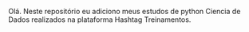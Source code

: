 Olá.
Neste repositório eu adiciono meus estudos de python Ciencia de Dados realizados na plataforma Hashtag Treinamentos.
